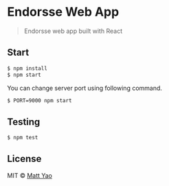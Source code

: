 # Endorsse Web App

> Endorsse web app built with React

## Start

```sh
$ npm install
$ npm start
```

You can change server port using following command.

```sh
$ PORT=9000 npm start
```

## Testing

```sh
$ npm test
```

## License

MIT © [Matt Yao](http://localhost)
